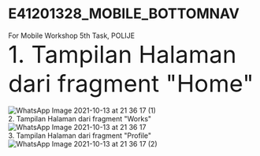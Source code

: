 # E41201328_MOBILE_BOTTOMNAV
 For Mobile Workshop 5th Task, POLIJE
 <br>
 <font size = 24> 1. Tampilan Halaman dari fragment "Home" </font>
 <br>
  <br>
![WhatsApp Image 2021-10-13 at 21 36 17 (1)](https://user-images.githubusercontent.com/80373053/137155448-19ca9d0c-274c-4cbd-b45b-04998d669e01.jpeg)
 <br>
 2. Tampilan Halaman dari fragment "Works"
 <br>
![WhatsApp Image 2021-10-13 at 21 36 17](https://user-images.githubusercontent.com/80373053/137155459-410ee044-24b6-42a6-b2e4-73e717366d8a.jpeg)
 <br>
 3. Tampilan Halaman dari fragment "Profile"
 <br>
![WhatsApp Image 2021-10-13 at 21 36 17 (2)](https://user-images.githubusercontent.com/80373053/137155462-b3f7d53e-6e02-4572-ac1c-dbf580d23960.jpeg)

